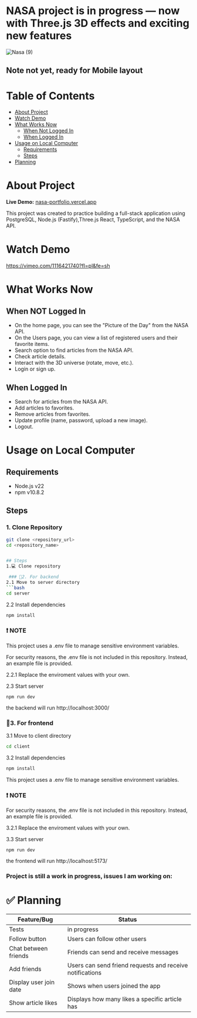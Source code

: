 # NASA project is in progress — now with Three.js 3D effects and exciting new features
![Nasa (9)](https://github.com/user-attachments/assets/dfec5262-c366-4532-b14b-21cbe06eabcf)

## Note not yet, ready for Mobile layout
# Table of Contents

- [About Project](#about-project)
- [Watch Demo](#watch-demo)
- [What Works Now](#what-works-now)
  - [When Not Logged In](#when-not-logged-in)
  - [When Logged In](#when-logged-in)
- [Usage on Local Computer](#usage-on-local-computer)
  - [Requirements](#requirements)
  - [Steps](#steps)
- [Planning](#planning)

# About Project

**Live Demo:** [nasa-portfolio.vercel.app](https://nasa-portfolio.vercel.app/)

This project was created to practice building a full-stack application using PostgreSQL, Node.js (Fastify),Three.js React, TypeScript, and the NASA API.

# Watch Demo
https://vimeo.com/1116421740?fl=pl&fe=sh


# What Works Now

## When NOT Logged In
- On the home page, you can see the "Picture of the Day" from the NASA API.
- On the Users page, you can view a list of registered users and their favorite items.
- Search option to find articles from the NASA API.
- Check article details.
- Interact with the 3D universe (rotate, move, etc.).
- Login or sign up.

## When Logged In
- Search for articles from the NASA API.
- Add articles to favorites.
- Remove articles from favorites.
- Update profile (name, password, upload a new image).
- Logout.

# Usage on Local Computer

## Requirements
- Node.js v22
- npm v10.8.2

## Steps

### 1. Clone Repository
```bash
git clone <repository_url>
cd <repository_name>


## Steps
1.💻 Clone repository

 ### 🚀2. For backend
2.1 Move to server directory
```bash
cd server
```
2.2 Install dependencies
```bash
npm install
```
### ❗ NOTE
This project uses a .env file to manage sensitive environment variables. 

For security reasons, the .env file is not included in this repository. Instead, an example file is provided.

2.2.1 Replace the enviroment values with your own.
    
2.3 Start server
```
npm run dev
```
the backend will run http://localhost:3000/

 ### 🚀3. For frontend
3.1 Move to client directory
```bash
cd client
```
3.2 Install dependencies
```bash
npm install
```
This project uses a .env file to manage sensitive environment variables. 
### ❗ NOTE
For security reasons, the .env file is not included in this repository. Instead, an example file is provided.

3.2.1 Replace the enviroment values with your own.
  
3.3 Start server
```
npm run dev
```
the frontend will run http://localhost:5173/


### Project is still a work in progress, issues I am working on:

# ✅ Planning

| Feature/Bug | Status |
|-------------|--------|
| Tests | in progress |
| Follow button | Users can follow other users |
| Chat between friends | Friends can send and receive messages |
| Add friends | Users can send friend requests and receive notifications |
| Display user join date | Shows when users joined the app |
| Show article likes | Displays how many likes a specific article has |

